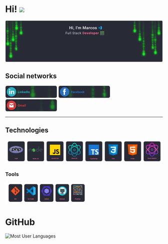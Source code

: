 # Hi! <img src="https://raw.githubusercontent.com/aemmadi/aemmadi/master/wave.gif" width="30"/>

![header](./.github/header.png)

## Social networks

[![LinkedIn](./.github/linkedin.png)](https://www.linkedin.com/in/marcos-proença-5820101b1/) [![Facebo4ok](./.github/facebook.png)](https://www.facebook.com/marcos.proenca.186/) [![Gmail](./.github/gmail.png)](mailto:marcosproenca144@gmail.com)

<hr>

## Technologies

![Technologies](./.github/technologies.png)

### Tools

![Tools](./.github/tools.png)

# GitHub

![Most User Languages](https://github-readme-stats.vercel.app/api/top-langs/?username=MarcosPProgramador&theme=dracula)
